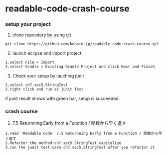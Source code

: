 # readable-code-crash-course

### setup your project

1. clone repository by using git

```
git clone https://github.com/kobain-jp/readable-code-crash-course.git
```

2. launch eclipse and import project

```
1.select File > Import 
2.select Gradle > Existing Gradle Project and click Next and Finish

```

3. Check your setup by lauching junit

```
1.select ch7.sec5.StringTest
2.right click and run as junit Test

```

if junit result shows with green bar, setup is succeeded

### crash course

1. 7.5 Returnning Early from a Function / 関数から早く返す

```
1.read 'Readable Code' 7.5 Returnning Early from a Function / 関数から早く返す
2.Refactor the method:ch7.sec5.StringTest.capitalize
3.run the junit test case ch7.sec5.StringTest after you refactor it
```



